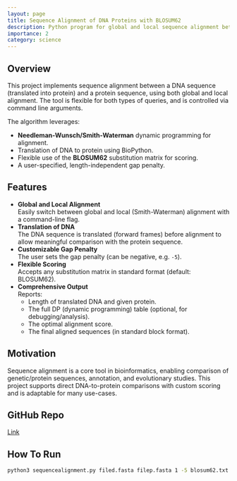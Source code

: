 ```yaml
---
layout: page
title: Sequence Alignment of DNA Proteins with BLOSUM62
description: Python program for global and local sequence alignment between DNA and protein using BLOSUM62 and gap penalties.
importance: 2
category: science
---
```


## Overview

This project implements sequence alignment between a DNA sequence (translated into protein) and a protein sequence, using both global and local alignment. The tool is flexible for both types of queries, and is controlled via command line arguments.

The algorithm leverages:
- **Needleman-Wunsch/Smith-Waterman** dynamic programming for alignment.
- Translation of DNA to protein using BioPython.
- Flexible use of the **BLOSUM62** substitution matrix for scoring.
- A user-specified, length-independent gap penalty.

## Features

- **Global and Local Alignment**  
  Easily switch between global and local (Smith-Waterman) alignment with a command-line flag.
- **Translation of DNA**  
  The DNA sequence is translated (forward frames) before alignment to allow meaningful comparison with the protein sequence.
- **Customizable Gap Penalty**  
  The user sets the gap penalty (can be negative, e.g. `-5`).
- **Flexible Scoring**  
  Accepts any substitution matrix in standard format (default: BLOSUM62).
- **Comprehensive Output**  
  Reports:
  - Length of translated DNA and given protein.
  - The full DP (dynamic programming) table (optional, for debugging/analysis).
  - The optimal alignment score.
  - The final aligned sequences (in standard block format).
    
## Motivation

Sequence alignment is a core tool in bioinformatics, enabling comparison of genetic/protein sequences, annotation, and evolutionary studies. This project supports direct DNA-to-protein comparisons with custom scoring and is adaptable for many use-cases.

## GitHub Repo

[Link](https://github.com/pinakirm/Sequence_Alignment)

## How To Run

```bash
python3 sequencealignment.py filed.fasta filep.fasta 1 -5 blosum62.txt

